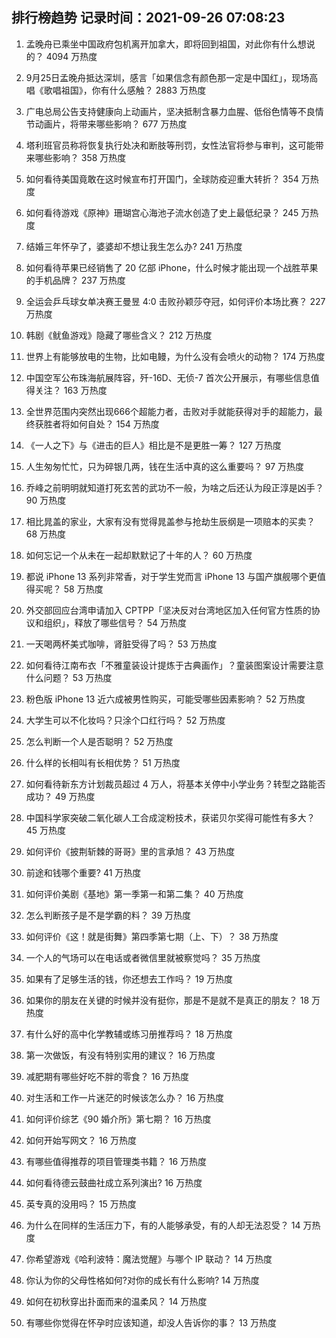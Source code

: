 
## 排行榜趋势 记录时间：2021-09-26 07:08:23
  
  1. 孟晚舟已乘坐中国政府包机离开加拿大，即将回到祖国，对此你有什么想说的？ 4094 万热度
    
  2. 9月25日孟晚舟抵达深圳，感言「如果信念有颜色那一定是中国红」，现场高唱《歌唱祖国》，你有什么感触？ 2883 万热度
    
  3. 广电总局公告支持健康向上动画片，坚决抵制含暴力血腥、低俗色情等不良情节动画片，将带来哪些影响？ 677 万热度
    
  4. 塔利班官员称将恢复执行处决和断肢等刑罚，女性法官将参与审判，这可能带来哪些影响？ 358 万热度
    
  5. 如何看待美国竟敢在这时候宣布打开国门，全球防疫迎重大转折？ 354 万热度
    
  6. 如何看待游戏《原神》珊瑚宫心海池子流水创造了史上最低纪录？ 245 万热度
    
  7. 结婚三年怀孕了，婆婆却不想让我生怎么办? 241 万热度
    
  8. 如何看待苹果已经销售了 20 亿部 iPhone，什么时候才能出现一个战胜苹果的手机品牌？ 237 万热度
    
  9. 全运会乒乓球女单决赛王曼昱 4:0 击败孙颖莎夺冠，如何评价本场比赛？ 227 万热度
    
  10. 韩剧《鱿鱼游戏》隐藏了哪些含义？ 212 万热度
    
  11. 世界上有能够放电的生物，比如电鳗，为什么没有会喷火的动物？ 174 万热度
    
  12. 中国空军公布珠海航展阵容，歼-16D、无侦-7 首次公开展示，有哪些信息值得关注？ 163 万热度
    
  13. 全世界范围内突然出现666个超能力者，击败对手就能获得对手的超能力，最终获胜者将如何自处？ 154 万热度
    
  14. 《一人之下》与《进击的巨人》相比是不是更胜一筹？ 127 万热度
    
  15. 人生匆匆忙忙，只为碎银几两，钱在生活中真的这么重要吗？ 97 万热度
    
  16. 乔峰之前明明就知道打死玄苦的武功不一般，为啥之后还认为段正淳是凶手？ 90 万热度
    
  17. 相比晁盖的家业，大家有没有觉得晁盖参与抢劫生辰纲是一项赔本的买卖？ 68 万热度
    
  18. 如何忘记一个从未在一起却默默记了十年的人？ 60 万热度
    
  19. 都说 iPhone 13 系列非常香，对于学生党而言 iPhone 13 与国产旗舰哪个更值得买呢？ 58 万热度
    
  20. 外交部回应台湾申请加入 CPTPP「坚决反对台湾地区加入任何官方性质的协议和组织」，释放了哪些信号？ 54 万热度
    
  21. 一天喝两杯美式咖啡，肾脏受得了吗？ 53 万热度
    
  22. 如何看待江南布衣「不雅童装设计提炼于古典画作」？童装图案设计需要注意什么问题？ 53 万热度
    
  23. 粉色版 iPhone 13 近六成被男性购买，可能受哪些因素影响？ 52 万热度
    
  24. 大学生可以不化妆吗？只涂个口红行吗？ 52 万热度
    
  25. 怎么判断一个人是否聪明？ 52 万热度
    
  26. 什么样的长相叫有长相优势？ 51 万热度
    
  27. 如何看待新东方计划裁员超过 4 万人，将基本关停中小学业务？转型之路能否成功？ 49 万热度
    
  28. 中国科学家突破二氧化碳人工合成淀粉技术，获诺贝尔奖得可能性有多大？ 45 万热度
    
  29. 如何评价《披荆斩棘的哥哥》里的言承旭？ 43 万热度
    
  30. 前途和钱哪个重要? 41 万热度
    
  31. 如何评价美剧《基地》第一季第一和第二集？ 40 万热度
    
  32. 怎么判断孩子是不是学霸的料？ 39 万热度
    
  33. 如何评价《这！就是街舞》第四季第七期（上、下）？ 38 万热度
    
  34. 一个人的气场可以在电话或者微信里就被察觉吗？ 35 万热度
    
  35. 如果有了足够生活的钱，你还想去工作吗？ 19 万热度
    
  36. 如果你的朋友在关键的时候并没有挺你，那是不是就不是真正的朋友？ 18 万热度
    
  37. 有什么好的高中化学教辅或练习册推荐吗？ 18 万热度
    
  38. 第一次做饭，有没有特别实用的建议？ 16 万热度
    
  39. 减肥期有哪些好吃不胖的零食？ 16 万热度
    
  40. 对生活和工作一片迷茫的时候该怎么办？ 16 万热度
    
  41. 如何评价综艺《90 婚介所》第七期？ 16 万热度
    
  42. 如何开始写网文？ 16 万热度
    
  43. 有哪些值得推荐的项目管理类书籍？ 16 万热度
    
  44. 如何看待德云鼓曲社成立系列演出? 16 万热度
    
  45. 英专真的没用吗？ 15 万热度
    
  46. 为什么在同样的生活压力下，有的人能够承受，有的人却无法忍受？ 14 万热度
    
  47. 你希望游戏《哈利波特：魔法觉醒》与哪个 IP 联动？ 14 万热度
    
  48. 你认为你的父母性格如何?对你的成长有什么影响? 14 万热度
    
  49. 如何在初秋穿出扑面而来的温柔风？ 14 万热度
    
  50. 有哪些你觉得在怀孕时应该知道，却没人告诉你的事？ 13 万热度
    